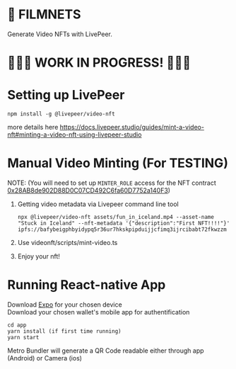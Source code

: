 # 🎥 FILMNETS

Generate Video NFTs with LivePeer.

# 🚧🚧🚧 WORK IN PROGRESS! 🚧🚧🚧

# Setting up LivePeer

    npm install -g @livepeer/video-nft

more details here
https://docs.livepeer.studio/guides/mint-a-video-nft#minting-a-video-nft-using-livepeer-studio

# Manual Video Minting (For TESTING)

NOTE: (You will need to set up `MINTER_ROLE` access for the NFT contract [0x28AB8de902D88D0C07CD492C6fa60D7752a140F3](https://goerli.etherscan.io/address/0x28AB8de902D88D0C07CD492C6fa60D7752a140F3))

1. Getting video metadata via Livepeer command line tool

   ```
   npx @livepeer/video-nft assets/fun_in_iceland.mp4 --asset-name "Stuck in Iceland" --nft-metadata '{"description":"First NFT!!!!"}'
   ipfs://bafybeigphbyidypq5r36ur7hkskpipduijjcfimq3ijrcibabt72fkwzzm
   ```

2. Use videonft/scripts/mint-video.ts
3. Enjoy your nft!

# Running React-native App

Download [Expo](https://expo.dev/) for your chosen device  
Download your chosen wallet's mobile app for authentification

    cd app
    yarn install (if first time running)
    yarn start

Metro Bundler will generate a QR Code readable either through app (Android) or Camera (ios)
